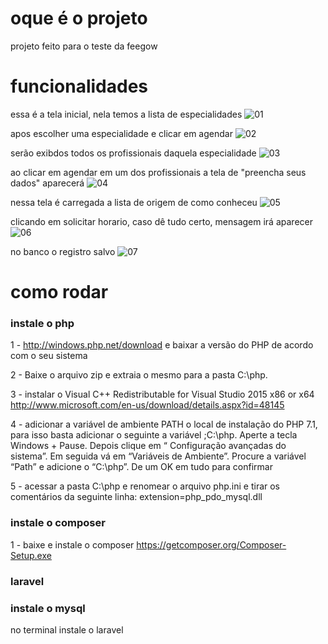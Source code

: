 # oque é o projeto
projeto feito para o teste da feegow

# funcionalidades
essa é a tela inicial, nela temos a lista de especialidades
![01](https://user-images.githubusercontent.com/6231475/51333374-b8bda980-1a64-11e9-85ae-ed0a2f42fba3.png)

apos escolher uma especialidade e clicar em agendar
![02](https://user-images.githubusercontent.com/6231475/51333375-b8bda980-1a64-11e9-893b-dd72802092a4.png)

serão exibdos todos os profissionais daquela especialidade
![03](https://user-images.githubusercontent.com/6231475/51333376-b9564000-1a64-11e9-9b25-b5e2d9438fc4.png)

ao clicar em agendar em um dos profissionais a tela de "preencha seus dados" aparecerá
![04](https://user-images.githubusercontent.com/6231475/51333379-b9564000-1a64-11e9-98c4-69682cceca7b.png)

nessa tela  é carregada a lista de origem de como conheceu
![05](https://user-images.githubusercontent.com/6231475/51333382-b9eed680-1a64-11e9-9a55-a118ee4cce2a.png)

clicando em solicitar horario, caso dê tudo certo, mensagem irá aparecer
![06](https://user-images.githubusercontent.com/6231475/51333387-ba876d00-1a64-11e9-829f-a19f1649c52c.png)

no banco o registro salvo
![07](https://user-images.githubusercontent.com/6231475/51333391-ba876d00-1a64-11e9-8230-36107b498a9b.png)

# como rodar

### instale o php 
1 - http://windows.php.net/download e baixar a versão do PHP de acordo com o seu sistema

2 - Baixe o arquivo zip e extraia o mesmo para a pasta C:\php.

3 - instalar o Visual C++ Redistributable for Visual Studio 2015 x86 or x64 http://www.microsoft.com/en-us/download/details.aspx?id=48145

4 - adicionar a variável de ambiente PATH o local de instalação do PHP 7.1, para isso basta adicionar o seguinte a variável ;C:\php. Aperte a tecla Windows + Pause. Depois clique em “ Configuração avançadas do sistema”. Em seguida vá em “Variáveis de Ambiente”. Procure a variável “Path” e adicione o “C:\php”. De um OK em tudo para confirmar

5 - acessar a pasta C:\php e renomear o arquivo php.ini e tirar os comentários da seguinte linha: extension=php_pdo_mysql.dll

### instale o composer
1 - baixe e instale o composer https://getcomposer.org/Composer-Setup.exe

### laravel
### instale o mysql
no terminal instale o laravel

